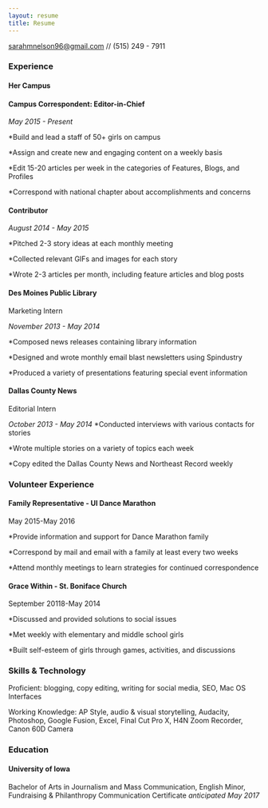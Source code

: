 ```yaml
---
layout: resume
title: Resume
---
```

[sarahmnelson96@gmail.com](mailto:sarahmnelson96@gmail.com) // (515) 249 - 7911

### Experience

#### Her Campus

#### Campus Correspondent: Editor-in-Chief 

*May 2015 - Present*
   
   *Build and lead a staff of 50+ girls on campus
   
   *Assign and create new and engaging content on a weekly basis
   
   *Edit 15-20 articles per week in the categories of Features, Blogs, and Profiles
   
   *Correspond with national chapter about accomplishments and concerns

#### Contributor 

*August 2014 - May 2015*
   
   *Pitched 2-3 story ideas at each monthly meeting
   
   *Collected relevant GIFs and images for each story
   
   *Wrote 2-3 articles per month, including feature articles and blog posts


#### Des Moines Public Library
Marketing Intern 

*November 2013 - May 2014*
   
   *Composed news releases containing library information
   
   *Designed and wrote monthly email blast newsletters using Spindustry
   
   *Produced a variety of presentations featuring special event information


#### Dallas County News
Editorial Intern 

*October 2013 - May 2014*
   *Conducted interviews with various contacts for stories
   
   *Wrote multiple stories on a variety of topics each week
   
   *Copy edited the Dallas County News and Northeast Record weekly


### Volunteer Experience
#### Family Representative - UI Dance Marathon
May 2015-May 2016

   *Provide information and support for Dance Marathon family
   
   *Correspond by mail and email with a family at least every two weeks
   
   *Attend monthly meetings to learn strategies for continued correspondence


#### Grace Within - St. Boniface Church
September 20118-May 2014

   *Discussed and provided solutions to social issues
   
   *Met weekly with elementary and middle school girls
   
   *Built self-esteem of girls through games, activities, and discussions

### Skills & Technology

Proficient: blogging, copy editing, writing for social media, SEO, Mac OS Interfaces

Working Knowledge: AP Style, audio & visual storytelling, Audacity, Photoshop, Google Fusion, Excel, Final Cut Pro X, H4N Zoom Recorder, Canon 60D Camera

### Education
#### University of Iowa
Bachelor of Arts in Journalism and Mass Communication, English Minor, Fundraising & Philanthropy Communication Certificate *anticipated May 2017* 
